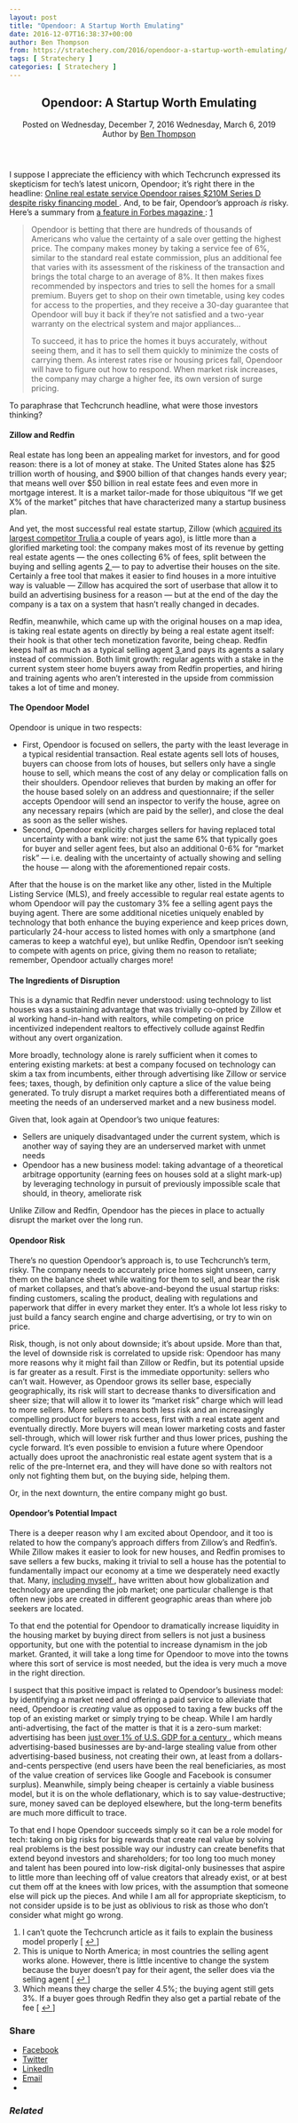 ```yaml
---
layout: post
title: "Opendoor: A Startup Worth Emulating"
date: 2016-12-07T16:38:37+00:00
author: Ben Thompson
from: https://stratechery.com/2016/opendoor-a-startup-worth-emulating/
tags: [ Stratechery ]
categories: [ Stratechery ]
---
```


<article class="post-2373 post type-post status-publish format-standard hentry category-articles topics-industries topics-real-estate topics-venture-capital concepts-business-models concepts-disruption concepts-disruption-theory concepts-technology-and-society concepts-the-post-war-order companies-opendoor companies-redfin companies-zillow" id="post-2373">
 <header class="entry-header">
  <h1 class="entry-title">
   Opendoor: A Startup Worth Emulating
  </h1>
  <div class="entry-meta">
   <span class="posted-on">
    <span class="screen-reader-text">
     Posted on
    </span>
    <time class="entry-date published" datetime="2016-12-07T08:38:37-08:00">
     Wednesday, December 7, 2016
    </time>
    <time class="updated" datetime="2019-03-06T16:38:35-08:00">
     Wednesday, March 6, 2019
    </time>
   </span>
   <span class="byline">
    <span class="author vcard">
     <span class="screen-reader-text">
      Author
     </span>
     by
     <a class="url fn n" href="https://stratechery.com/author/stratechery/">
      Ben Thompson
     </a>
    </span>
   </span>
  </div>
  <!-- .entry-meta -->
 </header>
 <!-- .entry-header -->
 <div class="entry-content">
  <p>
   I suppose I appreciate the efficiency with which Techcrunch expressed its skepticism for tech’s latest unicorn, Opendoor; it’s right there in the headline:
   <a href="https://techcrunch.com/2016/11/30/online-real-estate-service-opendoor-raises-210m-series-d-despite-risky-financing-model/">
    Online real estate service Opendoor raises $210M Series D despite risky financing model
   </a>
   . And, to be fair, Opendoor’s approach
   <em>
    is
   </em>
   risky. Here’s a summary from
   <a href="http://www.forbes.com/sites/amyfeldman/2016/11/30/home-shopping-networkers-opendoor-is-upending-the-way-americans-buy-and-sell-homes/#41fad6a75cff">
    a feature in Forbes magazine
   </a>
   :
   <a class="footnote-link footnote-identifier-link" href="#footnote_0_2373" id="identifier_0_2373" title="I can’t quote the Techcrunch article as it fails to explain the business model properly">
    1
   </a>
  </p>
  <blockquote>
   <p>
    Opendoor is betting that there are hundreds of thousands of Americans who value the certainty of a sale over getting the highest price. The company makes money by taking a service fee of 6%, similar to the standard real estate commission, plus an additional fee that varies with its assessment of the riskiness of the transaction and brings the total charge to an average of 8%. It then makes fixes recommended by inspectors and tries to sell the homes for a small premium. Buyers get to shop on their own timetable, using key codes for access to the properties, and they receive a 30-day guarantee that Opendoor will buy it back if they’re not satisfied and a two-year warranty on the electrical system and major appliances…
   </p>
   <p>
    To succeed, it has to price the homes it buys accurately, without seeing them, and it has to sell them quickly to minimize the costs of carrying them. As interest rates rise or housing prices fall, Opendoor will have to figure out how to respond. When market risk increases, the company may charge a higher fee, its own version of surge pricing.
   </p>
  </blockquote>
  <p>
   To paraphrase that Techcrunch headline, what were those investors thinking?
  </p>
  <h4>
   Zillow and Redfin
  </h4>
  <p>
   Real estate has long been an appealing market for investors, and for good reason: there is a lot of money at stake. The United States alone has $25 trillion worth of housing, and $900 billion of that changes hands every year; that means well over $50 billion in real estate fees and even more in mortgage interest. It is a market tailor-made for those ubiquitous “If we get X% of the market” pitches that have characterized many a startup business plan.
  </p>
  <p>
   And yet, the most successful real estate startup, Zillow (which
   <a href="https://stratechery.com/2014/daily-update-zillow-acquires-trulia-samsung-delays-tizen-china-investigating-microsoft/">
    acquired its largest competitor Trulia
   </a>
   a couple of years ago), is little more than a glorified marketing tool: the company makes most of its revenue by getting real estate agents — the ones collecting 6% of fees, split between the buying and selling agents
   <a class="footnote-link footnote-identifier-link" href="#footnote_1_2373" id="identifier_1_2373" title="This is unique to North America; in most countries the selling agent works alone. However, there is little incentive to change the system because the buyer doesn’t pay for their agent, the seller does via the selling agent">
    2
   </a>
   — to pay to advertise their houses on the site. Certainly a free tool that makes it easier to find houses in a more intuitive way is valuable — Zillow has acquired the sort of userbase that allow it to build an advertising business for a reason — but at the end of the day the company is a tax on a system that hasn’t really changed in decades.
  </p>
  <p>
   Redfin, meanwhile, which came up with the original houses on a map idea, is taking real estate agents on directly by being a real estate agent itself: their hook is that other tech monetization favorite, being cheap. Redfin keeps half as much as a typical selling agent
   <a class="footnote-link footnote-identifier-link" href="#footnote_2_2373" id="identifier_2_2373" title="Which means they charge the seller 4.5%; the buying agent still gets 3%. If a buyer goes through Redfin they also get a partial rebate of the fee">
    3
   </a>
   and pays its agents a salary instead of commission. Both limit growth: regular agents with a stake in the current system steer home buyers away from Redfin properties, and hiring and training agents who aren’t interested in the upside from commission takes a lot of time and money.
  </p>
  <h4>
   The Opendoor Model
  </h4>
  <p>
   Opendoor is unique in two respects:
  </p>
  <ul>
   <li>
    First, Opendoor is focused on sellers, the party with the least leverage in a typical residential transaction. Real estate agents sell lots of houses, buyers can choose from lots of houses, but sellers only have a single house to sell, which means the cost of any delay or complication falls on their shoulders. Opendoor relieves that burden by making an offer for the house based solely on an address and questionnaire; if the seller accepts Opendoor will send an inspector to verify the house, agree on any necessary repairs (which are paid by the seller), and close the deal as soon as the seller wishes.
   </li>
   <li>
    Second, Opendoor explicitly charges sellers for having replaced total uncertainty with a bank wire: not just the same 6% that typically goes for buyer and seller agent fees, but also an additional 0-6% for “market risk” — i.e. dealing with the uncertainty of actually showing and selling the house — along with the aforementioned repair costs.
   </li>
  </ul>
  <p>
   After that the house is on the market like any other, listed in the Multiple Listing Service (MLS), and freely accessible to regular real estate agents to whom Opendoor will pay the customary 3% fee a selling agent pays the buying agent. There are some additional niceties uniquely enabled by technology that both enhance the buying experience and keep prices down, particularly 24-hour access to listed homes with only a smartphone (and cameras to keep a watchful eye), but unlike Redfin, Opendoor isn’t seeking to compete with agents on price, giving them no reason to retaliate; remember, Opendoor actually charges more!
  </p>
  <h4>
   The Ingredients of Disruption
  </h4>
  <p>
   This is a dynamic that Redfin never understood: using technology to list houses was a sustaining advantage that was trivially co-opted by Zillow et al working hand-in-hand with realtors, while competing on price incentivized independent realtors to effectively collude against Redfin without any overt organization.
  </p>
  <p>
   More broadly, technology alone is rarely sufficient when it comes to entering existing markets: at best a company focused on technology can skim a tax from incumbents, either through advertising like Zillow or service fees; taxes, though, by definition only capture a slice of the value being generated. To truly disrupt a market requires both a differentiated means of meeting the needs of an underserved market and a new business model.
  </p>
  <p>
   Given that, look again at Opendoor’s two unique features:
  </p>
  <ul>
   <li>
    Sellers are uniquely disadvantaged under the current system, which is another way of saying they are an underserved market with unmet needs
   </li>
   <li>
    Opendoor has a new business model: taking advantage of a theoretical arbitrage opportunity (earning fees on houses sold at a slight mark-up) by leveraging technology in pursuit of previously impossible scale that should, in theory, ameliorate risk
   </li>
  </ul>
  <p>
   Unlike Zillow and Redfin, Opendoor has the pieces in place to actually disrupt the market over the long run.
  </p>
  <h4>
   Opendoor Risk
  </h4>
  <p>
   There’s no question Opendoor’s approach is, to use Techcrunch’s term, risky. The company needs to accurately price homes sight unseen, carry them on the balance sheet while waiting for them to sell, and bear the risk of market collapses, and that’s above-and-beyond the usual startup risks: finding customers, scaling the product, dealing with regulations and paperwork that differ in every market they enter. It’s a whole lot less risky to just build a fancy search engine and charge advertising, or try to win on price.
  </p>
  <p>
   Risk, though, is not only about downside; it’s about upside. More than that, the level of downside risk is correlated to upside risk: Opendoor has many more reasons why it might fail than Zillow or Redfin, but its potential upside is far greater as a result. First is the immediate opportunity: sellers who can’t wait. However, as Opendoor grows its seller base, especially geographically, its risk will start to decrease thanks to diversification and sheer size; that will allow it to lower its “market risk” charge which will lead to more sellers. More sellers means both less risk and an increasingly compelling product for buyers to access, first with a real estate agent and eventually directly. More buyers will mean lower marketing costs and faster sell-through, which will lower risk further and thus lower prices, pushing the cycle forward. It’s even possible to envision a future where Opendoor actually does uproot the anachronistic real estate agent system that is a relic of the pre-Internet era, and they will have done so with realtors not only not fighting them but, on the buying side, helping them.
  </p>
  <p>
   Or, in the next downturn, the entire company might go bust.
  </p>
  <h4>
   Opendoor’s Potential Impact
  </h4>
  <p>
   There is a deeper reason why I am excited about Opendoor, and it too is related to how the company’s approach differs from Zillow’s and Redfin’s. While Zillow makes it easier to look for new houses, and Redfin promises to save sellers a few bucks, making it trivial to sell a house has the potential to fundamentally impact our economy at a time we desperately need exactly that. Many,
   <a href="https://stratechery.com/2016/the-brexit-possibility/">
    including myself
   </a>
   , have written about how globalization and technology are upending the job market; one particular challenge is that often new jobs are created in different geographic areas than where job seekers are located.
  </p>
  <p>
   To that end the potential for Opendoor to dramatically increase liquidity in the housing market by buying direct from sellers is not just a business opportunity, but one with the potential to increase dynamism in the job market. Granted, it will take a long time for Opendoor to move into the towns where this sort of service is most needed, but the idea is very much a move in the right direction.
  </p>
  <p>
   I suspect that this positive impact is related to Opendoor’s business model: by identifying a market need and offering a paid service to alleviate that need, Opendoor is
   <em>
    creating
   </em>
   value as opposed to taxing a few bucks off the top of an existing market or simply trying to be cheap. While I am hardly anti-advertising, the fact of the matter is that it is a zero-sum market: advertising has been
   <a href="http://www.bloomberg.com/bw/articles/2014-03-03/advertisings-century-of-flat-line-growth">
    just over 1% of U.S. GDP for a century
   </a>
   , which means advertising-based businesses are by-and-large stealing value from other advertising-based business, not creating their own, at least from a dollars-and-cents perspective (end users have been the real beneficiaries, as most of the value creation of services like Google and Facebook is consumer surplus). Meanwhile, simply being cheaper is certainly a viable business model, but it is on the whole deflationary, which is to say value-destructive; sure, money saved can be deployed elsewhere, but the long-term benefits are much more difficult to trace.
  </p>
  <p>
   To that end I hope Opendoor succeeds simply so it can be a role model for tech: taking on big risks for big rewards that create real value by solving real problems is the best possible way our industry can create benefits that extend beyond investors and shareholders; for too long too much money and talent has been poured into low-risk digital-only businesses that aspire to little more than leeching off of value creators that already exist, or at best cut them off at the knees with low prices, with the assumption that someone else will pick up the pieces. And while I am all for appropriate skepticism, to not consider upside is to be just as oblivious to risk as those who don’t consider what might go wrong.
  </p>
  <ol class="footnotes">
   <li class="footnote" id="footnote_0_2373">
    I can’t quote the Techcrunch article as it fails to explain the business model properly [
    <a class="footnote-link footnote-back-link" href="#identifier_0_2373">
     ↩
    </a>
    ]
   </li>
   <li class="footnote" id="footnote_1_2373">
    This is unique to North America; in most countries the selling agent works alone. However, there is little incentive to change the system because the buyer doesn’t pay for their agent, the seller does via the selling agent [
    <a class="footnote-link footnote-back-link" href="#identifier_1_2373">
     ↩
    </a>
    ]
   </li>
   <li class="footnote" id="footnote_2_2373">
    Which means they charge the seller 4.5%; the buying agent still gets 3%. If a buyer goes through Redfin they also get a partial rebate of the fee [
    <a class="footnote-link footnote-back-link" href="#identifier_2_2373">
     ↩
    </a>
    ]
   </li>
  </ol>
  <div class="sharedaddy sd-sharing-enabled">
   <div class="robots-nocontent sd-block sd-social sd-social-icon-text sd-sharing">
    <h3 class="sd-title">
     Share
    </h3>
    <div class="sd-content">
     <ul>
      <li class="share-facebook">
       <a class="share-facebook sd-button share-icon" data-shared="sharing-facebook-2373" href="https://stratechery.com/2016/opendoor-a-startup-worth-emulating/?share=facebook" rel="nofollow noopener noreferrer" target="_blank" title="Click to share on Facebook">
        <span>
         Facebook
        </span>
       </a>
      </li>
      <li class="share-twitter">
       <a class="share-twitter sd-button share-icon" data-shared="sharing-twitter-2373" href="https://stratechery.com/2016/opendoor-a-startup-worth-emulating/?share=twitter" rel="nofollow noopener noreferrer" target="_blank" title="Click to share on Twitter">
        <span>
         Twitter
        </span>
       </a>
      </li>
      <li class="share-linkedin">
       <a class="share-linkedin sd-button share-icon" data-shared="sharing-linkedin-2373" href="https://stratechery.com/2016/opendoor-a-startup-worth-emulating/?share=linkedin" rel="nofollow noopener noreferrer" target="_blank" title="Click to share on LinkedIn">
        <span>
         LinkedIn
        </span>
       </a>
      </li>
      <li class="share-email">
       <a class="share-email sd-button share-icon" data-shared="" href="https://stratechery.com/2016/opendoor-a-startup-worth-emulating/?share=email" rel="nofollow noopener noreferrer" target="_blank" title="Click to email this to a friend">
        <span>
         Email
        </span>
       </a>
      </li>
      <li class="share-end">
      </li>
     </ul>
    </div>
   </div>
  </div>
  <div class="jp-relatedposts" id="jp-relatedposts">
   <h3 class="jp-relatedposts-headline">
    <em>
     Related
    </em>
   </h3>
  </div>
 </div>
 <!-- .entry-content -->
</article>

